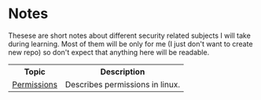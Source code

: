 # Notes

Thesese are short notes about different security related subjects I will take during learning. Most of them will be only for me (I just don't want to create new repo) so don't expect that anything here will be readable.


<table>
  <tbody>
    <tr>
        <th align="center">Topic</th>
        <th align="center">Description</th>
    </tr>
    <tr>
        <td><a href="https://github.com/kscieslinski/CTF/tree/master/notes/permissions">Permissions</a></td>
        <td>Describes permissions in linux.
</td>
    </tr>
  </tbody>
</table>

